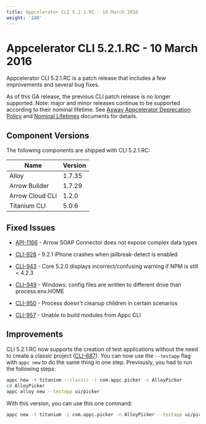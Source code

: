 ```yaml
---
title: Appcelerator CLI 5.2.1.RC - 10 March 2016
weight: '140'
---
```


# Appcelerator CLI 5.2.1.RC - 10 March 2016

Appcelerator CLI 5.2.1.RC is a patch release that includes a few improvements and several bug fixes.

As of this GA release, the previous CLI patch release is no longer supported. Note: major and minor releases continue to be supported according to their nominal lifetime. See [Axway Appcelerator Deprecation Policy](/guide/AMPLIFY_Appcelerator_Services_Overview/Axway_Appcelerator_Deprecation_Policy/) and [Nominal Lifetimes](/guide/AMPLIFY_Appcelerator_Services_Overview/Axway_Appcelerator_Product_Lifecycle/#nominal-lifetimes) documents for details.

## Component Versions

The following components are shipped with CLI 5.2.1.RC:

| Name | Version |
| --- | --- |
| Alloy | 1.7.35 |
| Arrow Builder | 1.7.29 |
| Arrow Cloud CLI | 1.2.0 |
| Titanium CLI | 5.0.6 |

## Fixed Issues

* [API-1166](https://jira.appcelerator.org/browse/API-1166) - Arrow SOAP Connector does not expose complex data types

* [CLI-928](https://jira.appcelerator.org/browse/CLI-928) - 9.2.1 iPhone crashes when jailbreak-detect is enabled

* [CLI-943](https://jira.appcelerator.org/browse/CLI-943) - Core 5.2.0 displays incorrect/confusing warning if NPM is still < 4.2.3

* [CLI-949](https://jira.appcelerator.org/browse/CLI-949) - Windows: config files are written to different drive than process.env.HOME

* [CLI-950](https://jira.appcelerator.org/browse/CLI-950) - Process doesn't cleanup children in certain scenarios

* [CLI-957](https://jira.appcelerator.org/browse/CLI-957) - Unable to build modules from Appc CLI

## Improvements

CLI 5.2.1.RC now supports the creation of test applications without the need to create a classic project ([CLI-687](https://jira.appcelerator.org/browse/CLI-687)). You can now use the `--testapp` flag with `appc new` to do the same thing in one step. Previously, you had to run the following steps:

```bash
appc new -t titanium --classic -i com.appc.picker -n AlloyPicker
cd AlloyPicker
appc alloy new --testapp ui/picker
```

With this version, you can use this one command:

```bash
appc new -t titanium -i com.appc.picker -n AlloyPicker --testapp ui/picker
```
